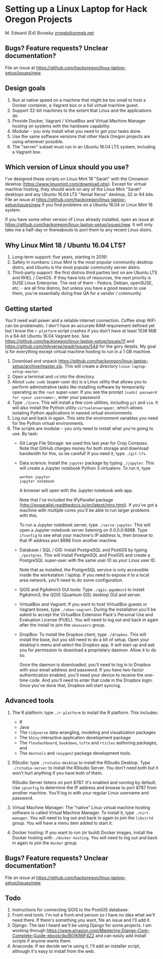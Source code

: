 Setting up a Linux Laptop for Hack Oregon Projects
================
M. Edward (Ed) Borasky <znmeb@znmeb.net>

Bugs? Feature requests? Unclear documentation?
----------------------------------------------

File an issue at <https://github.com/hackoregon/linux-laptop-setup/issues/new>.

Design goals
------------

1.  Run at native speed on a machine that might be too small to host a Docker container, a Vagrant box or a full virtual machine guest.
2.  Support 32-bit machines to the extent that Linux and the applications do.
3.  Provide Docker, Vagrant / VirtualBox and Virtual Machine Manager hosting on systems with the hardware capability.
4.  Modular - you only install what you need to get your tasks done.
5.  Use the same software versions that other Hack Oregon projects are using whenever possible.
6.  The "server" subset must run in an Ubuntu 16.04 LTS system, including a Vagrant box.

Which version of Linux should you use?
--------------------------------------

I've designed these scripts on Linux Mint 18 "Sarah" with the Cinnamon desktop (<https://www.linuxmint.com/download.php>). Except for virtual machine hosting, they should work on any of the Linux Mint "Sarah" desktops and any Ubuntu 16.04 LTS "Xenial Xerus" desktop, 32 or 64 bits. File an issue at <https://github.com/hackoregon/linux-laptop-setup/issues/new> if you find problems on a Ubuntu 16.04 or Linux Mint 18 system.

If you have some other version of Linux already installed, open an issue at <https://github.com/hackoregon/linux-laptop-setup/issues/new>. It will only take me a half-day or thereabouts to port them to any recent Linux distro.

Why Linux Mint 18 / Ubuntu 16.04 LTS?
-------------------------------------

1.  Long-term support: five years, starting in 2016!
2.  Safety in numbers: Linux Mint is the most popular community desktop distro, and Ubuntu is the most popular community server distro.
3.  Third-party support: the first distros third parties test on are Ubuntu LTS and RHEL / CentOS. If they have lots of resources, the next priority is SUSE Linux Enterprise. The rest of them - Fedora, Debian, openSUSE, etc. - are all fine distros, but unless you have a good reason to use them, you're essentially doing free QA for a vendor / community.

Getting started
---------------

You'll need wall power and a reliable internet connection. Coffee shop WiFi can be problematic. I don't have an accurate RAM requirement defined yet but I know the `r-platform` script crashes if you don't have at least 1536 MiB in a 64-bit Ubuntu 16.04 Vagrant box. See <https://github.com/hackoregon/linux-laptop-setup/issues/11> and <https://github.com/tidyverse/readr/issues/544> for the gory details. My goal is for everything except virtual machine hosting to run in a 1 GB machine.

1.  Download and unpack <https://github.com/hackoregon/linux-laptop-setup/archive/master.zip>. This will create a directory `linux-laptop-setup-master`.
2.  Open a terminal and `cd` into the directory.
3.  About `sudo`: `sudo` (super-user do) is a Linux utility that allows you to perform adminstrative tasks like installing software by temporarily operating as the `root` super-user. If you see the prompt `[sudo] password for <your username>:`, enter *your* password.
4.  Type `./1core`. This will install a few core utilities, including `git` and `vim`. It will also install the Python utility `virtualenvwrapper`, which allows isolating Python applications in named virtual environments.
5.  Log out and back in again. This sets the environment variables you need for the Python virtual environments.
6.  The scripts are modular - you only need to install what you're going to use. By task:
    -   Git Large File Storage: we used this last year for Crop Compass. Note that GitHub charges money for both storage and download bandwidth for this, so be careful! If you need it, type `./git-lfs`.
    -   Data science: Install the `jupyter` package by typing `./jupyter`. This will create a Jupyter notebook Python 3 virtualenv. To run it, type

            workon jupyter
            jupyter notebook

        A browser will open with the Jupyter notebook web app.

        Note that I've included the IPyParallel package (<http://ipyparallel.readthedocs.io/en/latest/intro.html>). If you've got a machine with multiple cores you'll be able to run larger problems with this.

        To run a Jupyter notebook server, type `./serve-jupyter`. This will open a Jupyter notebook server listening on 0.0.0.0:8888. Type `ifconfig` to see what your machine's IP address is, then browse to that IP address port 8888 from another machine.
    -   Database / SQL / GIS: Install PostgreSQL and PostGIS by typing `./postgres`. This will install PostgreSQL and PostGIS and create a PostgreSQL super-user with the same user ID as your Linux user ID.

        Note that as installed, the PostgreSQL service is only accessible inside the workstation / laptop. If you need to expose it to a local area network, you'll need to do some configuration.
    -   QGIS and PgAdmin3 GUI tools: Type `./qgis-pgadmin3` to install PgAdmin3, the QGIS (Quantum GIS) desktop GUI and server.
    -   VirtualBox and Vagrant: If you want to host VirtualBox guests or Vagrant boxes, type `./vbox-vagrant`. During the installation you'll be asked to accept the VirtualBox Extension Pack's Personal Use and Evaluation License (PUEL). You will need to log out and back in again after the install to join the `vboxusers` group.
    -   DropBox: To install the Dropbox client, type `./dropbox`. This will install the base, but you still need to do a bit of setup. Open your desktop's menu and select the Dropbox app. It will start up and ask you for permission to download a proprietary daemon. Allow it to do so.

        Once the daemon is downloaded, you'll need to log in to Dropbox with your email address and password. If you have two-factor authentication enabled, you'll need your device to receive the one-time code. And you'll need to enter that code in the Dropbox login. Once you've done that, Dropbox will start syncing.

Advanced tools
--------------

1.  The R platform: type `./r-platform` to install the R platform. This includes:

    -   R
    -   Java
    -   The `tidyverse` data wrangling, modeling and visualization packages
    -   The `Shiny` interactive application development package
    -   The `flexdashboard`, `bookdown`, `tufte` and `rticles` authoring packages, and
    -   The `devtools` and `roxygen2` package development tools.

2.  RStudio: type `./rstudio-desktop` to install the RStudio Desktop. Type `./rstudio-server` to install the RStudio Server. You don't need both but it won't hurt anything if you have both of them.

    RStudio Server listens on port 8787. It's enabled and running by default. Use `ipconfig` to determine the IP address and browse to port 8787 from another machine. You'll log in with your regular Linux username and password.
3.  Virtual Machine Manager: The "native" Linux virtual machine hosting software is called Virtual Machine Manager. To install it, type `./virt-manager`. You will need to log out and back in again to join the `libvirtd` group. You will have a menu item added to start it.
4.  Docker hosting: If you want to run (or build) Docker images, install the Docker hosting with `./docker-hosting`. You will need to log out and back in again to join the `docker` group.

Bugs? Feature requests? Unclear documentation?
----------------------------------------------

File an issue at <https://github.com/hackoregon/linux-laptop-setup/issues/new>.

Todo
----

1.  Instructions for connecting QGIS to the PostGIS database.
2.  Front-end tools: I'm not a front-end person so I have no idea what we'll need there. If there's something you want, file an issue and I'll add it.
3.  Django: The last I heard we'll be using Django for some projects. I am working through <https://www.amazon.com/Mastering-Django-Core-Complete-Guide-ebook/dp/B01KR6F4Z2> and can easily add install scripts if anyone wants them.
4.  Anaconda: If we decide we're using it, I'll add an installer script, although it's easy to install from the web.

